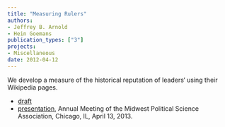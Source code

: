 ```yaml
---
title: "Measuring Rulers"
authors:
- Jeffrey B. Arnold
- Hein Goemans
publication_types: ["3"]
projects:
- Miscellaneous
date: 2012-04-12
---
```


We develop a measure of the historical reputation of leaders&lsquo; using their Wikipedia pages.

- [draft](https://s3.amazonaws.com/docs.jrnold.me/Arnold_Goemans_Leaders_Fame.pdf)
- [presentation](https://s3.amazonaws.com/docs.jrnold.me/Arnold_Goemans_MPSA_presentation_2012-04-13.pdf), Annual Meeting of the Midwest Political Science Association,
  Chicago, IL, April 13, 2013.
